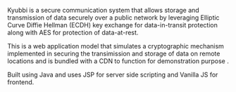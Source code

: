 Kyubbi is a secure communication system that allows storage and transmission of data securely over a public network by leveraging Elliptic Curve Diffie Hellman (ECDH) key exchange for data-in-transit protection along with AES for protection of data-at-rest.  

This is a web application model that simulates a cryptographic mechanism implemented in securing the transimission and storage of data on remote locations and is bundled with a CDN to function for demonstration purpose .

Built using Java and uses JSP for server side scripting and Vanilla JS for frontend.
